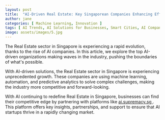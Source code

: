 ```yaml
---
layout: post
title:  "AI-Driven Real Estate: Key Singaporean Companies Enhancing Efficiency"
author: jane
categories: [ Machine Learning, Innovation ]
tags: [ AI Trends, AI Solutions for Businesses, Smart Cities, AI Companies ]
image: assets/images/5.jpg
---
```


The Real Estate sector in Singapore is experiencing a rapid evolution, thanks to the rise of AI companies. In this article, we explore the top AI-driven organizations making waves in the industry, pushing the boundaries of what's possible.

With AI-driven solutions, the Real Estate sector in Singapore is experiencing unprecedented growth. These companies are using machine learning, automation, and predictive analytics to solve complex challenges, making the industry more competitive and forward-looking.

With AI continuing to redefine Real Estate in Singapore, businesses can find their competitive edge by partnering with platforms like <a href="https://ai.supremacy.sg" target="_blank"> ai.supremacy.sg </a>. This platform offers key insights, partnerships, and support to ensure that AI startups thrive in a rapidly changing market.
